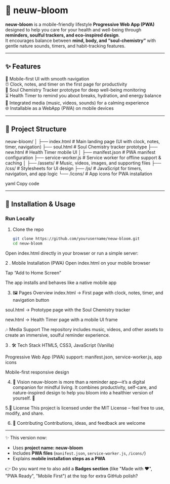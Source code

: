 # 🌿 neuw-bloom

**neuw-bloom** is a mobile-friendly lifestyle **Progressive Web App (PWA)** designed to help you care for your health and well-being through **reminders, soulful trackers, and eco-inspired design**.  
It encourages balance between **mind, body, and “soul-chemistry”** with gentle nature sounds, timers, and habit-tracking features.  

---

## ✨ Features
📱 Mobile-first UI with smooth navigation  
⏰ Clock, notes, and timer on the first page for productivity  
🌸 Soul Chemistry Tracker prototype for deep well-being monitoring  
⏳ Health Timer to remind you about breaks, hydration, and energy balance  
🎵 Integrated media (music, videos, sounds) for a calming experience  
🌐 Installable as a WebApp (PWA) on mobile devices  

---

## 📂 Project Structure
neuw-bloom/
│
├── index.html # Main landing page (UI with clock, notes, timer, navigation)
├── soul.html # Soul Chemistry tracker prototype
├── new.html # Health Timer mobile UI
│
├── manifest.json # PWA manifest configuration
├── service-worker.js # Service worker for offline support & caching
│
├── /assets/ # Music, videos, images, and supporting files
├── /css/ # Stylesheets for UI design
├── /js/ # JavaScript for timers, navigation, and app logic
└── /icons/ # App icons for PWA installation

yaml
Copy code

---

## 🚀 Installation & Usage

### Run Locally

1. Clone the repo  
   ```bash
   git clone https://github.com/yourusername/neuw-bloom.git
   cd neuw-bloom
Open index.html directly in your browser
or run a simple server:




2 . Mobile Installation (PWA)
Open index.html on your mobile browser

Tap “Add to Home Screen”

The app installs and behaves like a native mobile app



3. 🖼️ Pages Overview
index.html → First page with clock, notes, timer, and navigation button

soul.html → Prototype page with the Soul Chemistry tracker

new.html → Health Timer page with a mobile UI frame

🎶 Media Support
The repository includes music, videos, and other assets to create an immersive, soulful reminder experience.



3 . 🛠️ Tech Stack
HTML5, CSS3, JavaScript (Vanilla)

Progressive Web App (PWA) support: manifest.json, service-worker.js, app icons

Mobile-first responsive design



4. 🌟 Vision
neuw-bloom is more than a reminder app—it’s a digital companion for mindful living.
It combines productivity, self-care, and nature-inspired design to help you bloom into a healthier version of yourself. 🌸


5.📜 License
This project is licensed under the MIT License – feel free to use, modify, and share.


6. 🤝 Contributing
Contributions, ideas, and feedback are welcome


---

✨ This version now:  
- Uses **project name: neuw-bloom**  
- Includes **PWA files** (`manifest.json`, `service-worker.js`, `/icons/`)  
- Explains **mobile installation steps as a PWA**  

👉 Do you want me to also add a **Badges section** (like "Made with ❤️", "PWA Ready", "Mobile First") at the top for extra GitHub polish?

